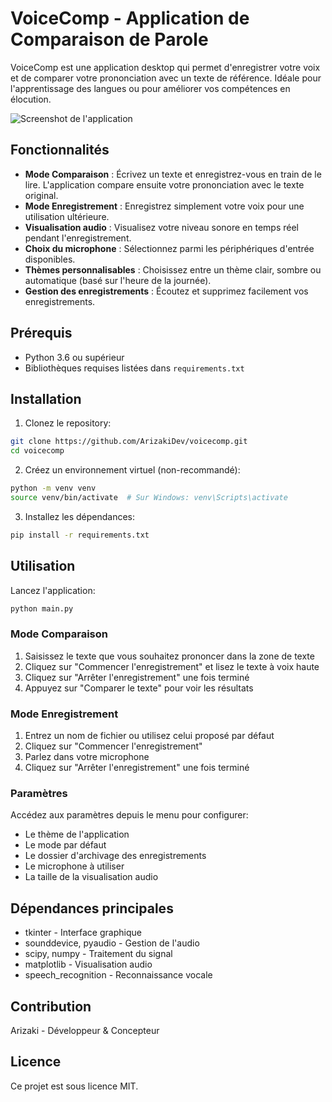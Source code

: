 # VoiceComp - Application de Comparaison de Parole

VoiceComp est une application desktop qui permet d'enregistrer votre voix et de comparer votre prononciation avec un texte de référence. Idéale pour l'apprentissage des langues ou pour améliorer vos compétences en élocution.

![Screenshot de l'application](https://imgur.com/Pokxw6L.png)

## Fonctionnalités

- **Mode Comparaison** : Écrivez un texte et enregistrez-vous en train de le lire. L'application compare ensuite votre prononciation avec le texte original.
- **Mode Enregistrement** : Enregistrez simplement votre voix pour une utilisation ultérieure.
- **Visualisation audio** : Visualisez votre niveau sonore en temps réel pendant l'enregistrement.
- **Choix du microphone** : Sélectionnez parmi les périphériques d'entrée disponibles.
- **Thèmes personnalisables** : Choisissez entre un thème clair, sombre ou automatique (basé sur l'heure de la journée).
- **Gestion des enregistrements** : Écoutez et supprimez facilement vos enregistrements.

## Prérequis

- Python 3.6 ou supérieur
- Bibliothèques requises listées dans `requirements.txt`

## Installation

1. Clonez le repository:
```bash
git clone https://github.com/ArizakiDev/voicecomp.git
cd voicecomp
```

2. Créez un environnement virtuel (non-recommandé):
```bash
python -m venv venv
source venv/bin/activate  # Sur Windows: venv\Scripts\activate
```

3. Installez les dépendances:
```bash
pip install -r requirements.txt
```

## Utilisation

Lancez l'application:
```bash
python main.py
```

### Mode Comparaison
1. Saisissez le texte que vous souhaitez prononcer dans la zone de texte
2. Cliquez sur "Commencer l'enregistrement" et lisez le texte à voix haute
3. Cliquez sur "Arrêter l'enregistrement" une fois terminé
4. Appuyez sur "Comparer le texte" pour voir les résultats

### Mode Enregistrement
1. Entrez un nom de fichier ou utilisez celui proposé par défaut
2. Cliquez sur "Commencer l'enregistrement"
3. Parlez dans votre microphone
4. Cliquez sur "Arrêter l'enregistrement" une fois terminé

### Paramètres
Accédez aux paramètres depuis le menu pour configurer:
- Le thème de l'application
- Le mode par défaut
- Le dossier d'archivage des enregistrements
- Le microphone à utiliser
- La taille de la visualisation audio

## Dépendances principales

- tkinter - Interface graphique
- sounddevice, pyaudio - Gestion de l'audio
- scipy, numpy - Traitement du signal
- matplotlib - Visualisation audio
- speech_recognition - Reconnaissance vocale

## Contribution

Arizaki - Développeur & Concepteur

## Licence

Ce projet est sous licence MIT.